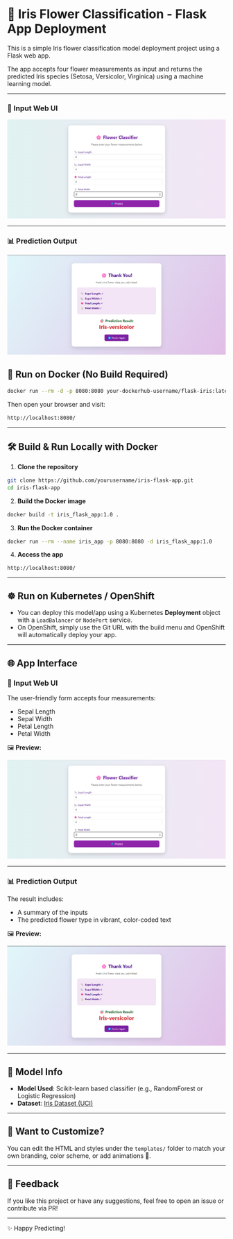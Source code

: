 
# 🌸 Iris Flower Classification - Flask App Deployment

This is a simple Iris flower classification model deployment project using a Flask web app.

The app accepts four flower measurements as input and returns the predicted Iris species (Setosa, Versicolor, Virginica) using a machine learning model.

---
### 🔡 Input Web UI

![Input Form](images/input_form.png "Input Form")

---

### 📊 Prediction Output

![Prediction Result](images/prediction_result.png "Prediction Result")



## 🚀 Run on Docker (No Build Required)

```bash
docker run --rm -d -p 8080:8080 your-dockerhub-username/flask-iris:latest
```

Then open your browser and visit:

```
http://localhost:8080/
```

---

## 🛠️ Build & Run Locally with Docker

1. **Clone the repository**

```bash
git clone https://github.com/yourusername/iris-flask-app.git
cd iris-flask-app
```

2. **Build the Docker image**

```bash
docker build -t iris_flask_app:1.0 .
```

3. **Run the Docker container**

```bash
docker run --rm --name iris_app -p 8080:8080 -d iris_flask_app:1.0
```

4. **Access the app**

```
http://localhost:8080/
```

---

## ☸️ Run on Kubernetes / OpenShift

- You can deploy this model/app using a Kubernetes **Deployment** object with a `LoadBalancer` or `NodePort` service.
- On OpenShift, simply use the Git URL with the build menu and OpenShift will automatically deploy your app.

---

## 🌐 App Interface

### 🔡 Input Web UI

The user-friendly form accepts four measurements:

- Sepal Length  
- Sepal Width  
- Petal Length  
- Petal Width  

🖼️ **Preview:**

![Input Form](images/input_form.png "Input web UI")

---

### 📊 Prediction Output

The result includes:

- A summary of the inputs
- The predicted flower type in vibrant, color-coded text

🖼️ **Preview:**

![Prediction Result](images/prediction_result.png "Prediction output")

---

## 🤖 Model Info

- **Model Used**: Scikit-learn based classifier (e.g., RandomForest or Logistic Regression)
- **Dataset**: [Iris Dataset (UCI)](https://archive.ics.uci.edu/ml/datasets/iris)

---

## 🧠 Want to Customize?

You can edit the HTML and styles under the `templates/` folder to match your own branding, color scheme, or add animations 🌈.

---

## 💬 Feedback

If you like this project or have any suggestions, feel free to open an issue or contribute via PR!

---

✨ Happy Predicting!
